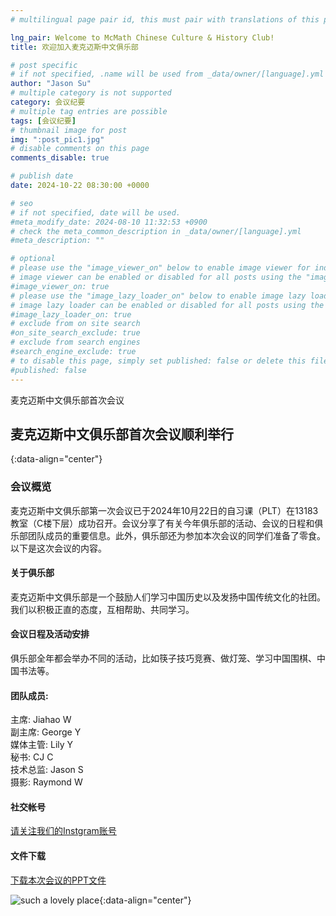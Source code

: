 ```yaml
---
# multilingual page pair id, this must pair with translations of this page. (This name must be unique)

lng_pair: Welcome to McMath Chinese Culture & History Club!
title: 欢迎加入麦克迈斯中文俱乐部

# post specific
# if not specified, .name will be used from _data/owner/[language].yml
author: "Jason Su"
# multiple category is not supported
category: 会议纪要
# multiple tag entries are possible
tags: [会议纪要]
# thumbnail image for post
img: ":post_pic1.jpg"
# disable comments on this page
comments_disable: true

# publish date
date: 2024-10-22 08:30:00 +0000

# seo
# if not specified, date will be used.
#meta_modify_date: 2024-08-10 11:32:53 +0900
# check the meta_common_description in _data/owner/[language].yml
#meta_description: ""

# optional
# please use the "image_viewer_on" below to enable image viewer for individual pages or posts (_posts/ or [language]/_posts folders).
# image viewer can be enabled or disabled for all posts using the "image_viewer_posts: true" setting in _data/conf/main.yml.
#image_viewer_on: true
# please use the "image_lazy_loader_on" below to enable image lazy loader for individual pages or posts (_posts/ or [language]/_posts folders).
# image lazy loader can be enabled or disabled for all posts using the "image_lazy_loader_posts: true" setting in _data/conf/main.yml.
#image_lazy_loader_on: true
# exclude from on site search
#on_site_search_exclude: true
# exclude from search engines
#search_engine_exclude: true
# to disable this page, simply set published: false or delete this file
#published: false
---
```


<!-- outline-start -->

麦克迈斯中文俱乐部首次会议

<!-- outline-end -->

## 麦克迈斯中文俱乐部首次会议顺利举行
{:data-align="center"}

### 会议概览
麦克迈斯中文俱乐部第一次会议已于2024年10月22日的自习课（PLT）在13183教室（C楼下层）成功召开。会议分享了有关今年俱乐部的活动、会议的日程和俱乐部团队成员的重要信息。此外，俱乐部还为参加本次会议的同学们准备了零食。以下是这次会议的内容。

#### 关于俱乐部
麦克迈斯中文俱乐部是一个鼓励人们学习中国历史以及发扬中国传统文化的社团。我们以积极正直的态度，互相帮助、共同学习。


#### 会议日程及活动安排
俱乐部全年都会举办不同的活动，比如筷子技巧竞赛、做灯笼、学习中国围棋、中国书法等。

#### 团队成员:
主席: Jiahao W<br />
副主席: George Y<br />
媒体主管: Lily Y<br />
秘书: CJ C<br />
技术总监: Jason S<br />
摄影: Raymond W

#### 社交帐号
<p><a href="https://www.instagram.com/mcmath_chinesecultureclub/?igsh=cHZvdWp2M24yOWtq">请关注我们的Instgram账号</a></p>

#### 文件下载
<p><a href="https://1drv.ms/p/s!Arf9Tjdo5CE5ipp1UHz44NvO3WOvdw?e=ZVuaUd">下载本次会议的PPT文件</a></p>

![such a lovely place](:post_pic1.jpg){:data-align="center"}
